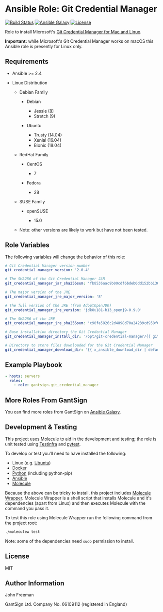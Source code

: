 Ansible Role: Git Credential Manager
====================================

[![Build Status](https://travis-ci.com/gantsign/ansible_role_git_credential_manager.svg?branch=master)](https://travis-ci.com/gantsign/ansible_role_git_credential_manager)
[![Ansible Galaxy](https://img.shields.io/badge/ansible--galaxy-gantsign.git__credential__manager-blue.svg)](https://galaxy.ansible.com/gantsign/git_credential_manager)
[![License](https://img.shields.io/badge/license-MIT-blue.svg)](https://raw.githubusercontent.com/gantsign/ansible_role_git_credential_manager/master/LICENSE)

Role to install Microsoft's [Git Credential Manager for Mac and Linux](https://github.com/Microsoft/Git-Credential-Manager-for-Mac-and-Linux).

**Important:** while Microsoft's Git Credential Manager works on macOS this
Ansible role is presently for Linux only.

Requirements
------------

* Ansible >= 2.4

* Linux Distribution

    * Debian Family

        * Debian

            * Jessie (8)
            * Stretch (9)

        * Ubuntu

            * Trusty (14.04)
            * Xenial (16.04)
            * Bionic (18.04)

    * RedHat Family

        * CentOS

            * 7

        * Fedora

            * 28

    * SUSE Family

        * openSUSE

            * 15.0

    * Note: other versions are likely to work but have not been tested.

Role Variables
--------------

The following variables will change the behavior of this role:

```yaml
# Git Credential Manager version number
git_credential_manager_version: '2.0.4'

# The SHA256 of the Git Credential Manager JAR
git_credential_manager_jar_sha256sum: 'fb8536aac9b00cdf6bdeb0dd152bb1306d88cd3fdb7a958ac9a144bf4017cad7'

# The major version of the JRE
git_credential_manager_jre_major_version: '8'

# The full version of the JRE (from AdoptOpenJDK)
git_credential_manager_jre_version: 'jdk8u181-b13_openj9-0.9.0'

# The SHA256 of the JRE
git_credential_manager_jre_sha256sum: 'c90fa5826c2d4898d70a24239cd958f0a4e1afb07ef578da2fb5969637bfa22f'

# Base installation directory the Git Credential Manager
git_credential_manager_install_dir: '/opt/git-credential-manager/{{ git_credential_manager_version }}'

# Directory to store files downloaded for the Git Credential Manager
git_credential_manager_download_dir: "{{ x_ansible_download_dir | default(ansible_env.HOME + '/.ansible/tmp/downloads') }}"
```

Example Playbook
----------------

```yaml
- hosts: servers
  roles:
    - role: gantsign.git_credential_manager
```

More Roles From GantSign
------------------------

You can find more roles from GantSign on
[Ansible Galaxy](https://galaxy.ansible.com/gantsign).

Development & Testing
---------------------

This project uses [Molecule](http://molecule.readthedocs.io/) to aid in the
development and testing; the role is unit tested using
[Testinfra](http://testinfra.readthedocs.io/) and
[pytest](http://docs.pytest.org/).

To develop or test you'll need to have installed the following:

* Linux (e.g. [Ubuntu](http://www.ubuntu.com/))
* [Docker](https://www.docker.com/)
* [Python](https://www.python.org/) (including python-pip)
* [Ansible](https://www.ansible.com/)
* [Molecule](http://molecule.readthedocs.io/)

Because the above can be tricky to install, this project includes
[Molecule Wrapper](https://github.com/gantsign/molecule-wrapper). Molecule
Wrapper is a shell script that installs Molecule and it's dependencies (apart
from Linux) and then executes Molecule with the command you pass it.

To test this role using Molecule Wrapper run the following command from the
project root:

```bash
./moleculew test
```

Note: some of the dependencies need `sudo` permission to install.

License
-------

MIT

Author Information
------------------

John Freeman

GantSign Ltd.
Company No. 06109112 (registered in England)
